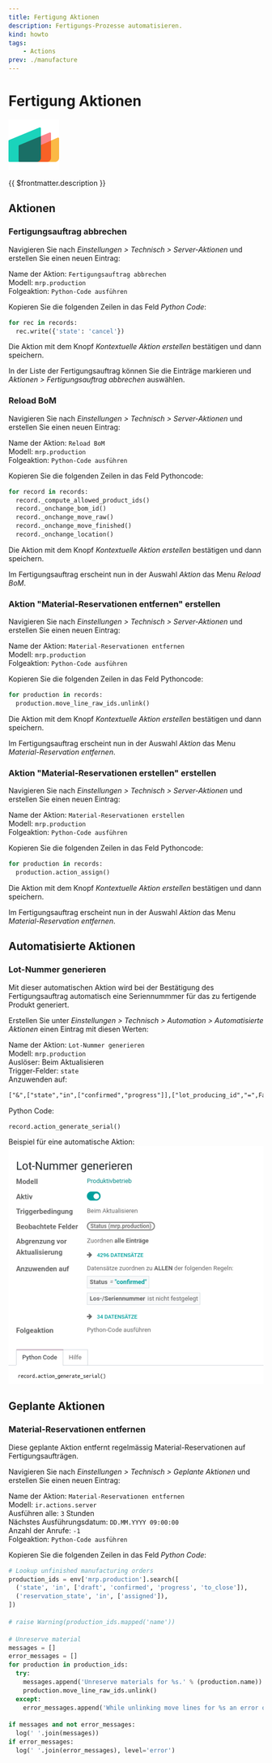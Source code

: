 ```yaml
---
title: Fertigung Aktionen
description: Fertigungs-Prozesse automatisieren.
kind: howto
tags:
    - Actions
prev: ./manufacture
---
```


# Fertigung Aktionen

![icons_odoo_mrp](attachments/icons_odoo_mrp.png)

{{ $frontmatter.description }}

## Aktionen

### Fertigungsauftrag abbrechen

Navigieren Sie nach _Einstellungen > Technisch > Server-Aktionen_ und erstellen Sie einen neuen Eintrag:

Name der Aktion: `Fertigungsauftrag abbrechen`\
Modell: `mrp.production`\
Folgeaktion: `Python-Code ausführen`

Kopieren Sie die folgenden Zeilen in das Feld _Python Code_:

```python
for rec in records:
  rec.write({'state': 'cancel'})
```

Die Aktion mit dem Knopf _Kontextuelle Aktion erstellen_ bestätigen und dann speichern.

In der Liste der Fertigungsauftrag können Sie die Einträge markieren und _Aktionen > Fertigungsauftrag abbrechen_ auswählen.

### Reload BoM

Navigieren Sie nach _Einstellungen > Technisch > Server-Aktionen_ und erstellen Sie einen neuen Eintrag:

Name der Aktion: `Reload BoM`\
Modell: `mrp.production`\
Folgeaktion: `Python-Code ausführen`

Kopieren Sie die folgenden Zeilen in das Feld Pythoncode:

```python
for record in records:
  record._compute_allowed_product_ids()
  record._onchange_bom_id()
  record._onchange_move_raw()
  record._onchange_move_finished()
  record._onchange_location()
```

Die Aktion mit dem Knopf _Kontextuelle Aktion erstellen_ bestätigen und dann speichern.

Im Fertigungsauftrag erscheint nun in der Auswahl _Aktion_ das Menu _Reload BoM_.

### Aktion "Material-Reservationen entfernen" erstellen

Navigieren Sie nach _Einstellungen > Technisch > Server-Aktionen_ und erstellen Sie einen neuen Eintrag:

Name der Aktion: `Material-Reservationen entfernen`\
Modell: `mrp.production`\
Folgeaktion: `Python-Code ausführen`

Kopieren Sie die folgenden Zeilen in das Feld Pythoncode:

```python
for production in records:
  production.move_line_raw_ids.unlink()
```

Die Aktion mit dem Knopf _Kontextuelle Aktion erstellen_ bestätigen und dann speichern.

Im Fertigungsauftrag erscheint nun in der Auswahl _Aktion_ das Menu _Material-Reservation entfernen_.

### Aktion "Material-Reservationen erstellen" erstellen

Navigieren Sie nach _Einstellungen > Technisch > Server-Aktionen_ und erstellen Sie einen neuen Eintrag:

Name der Aktion: `Material-Reservationen erstellen`\
Modell: `mrp.production`\
Folgeaktion: `Python-Code ausführen`

Kopieren Sie die folgenden Zeilen in das Feld Pythoncode:

```python
for production in records:
  production.action_assign()
```

Die Aktion mit dem Knopf _Kontextuelle Aktion erstellen_ bestätigen und dann speichern.

Im Fertigungsauftrag erscheint nun in der Auswahl _Aktion_ das Menu _Material-Reservation entfernen_.

## Automatisierte Aktionen

### Lot-Nummer generieren

Mit dieser automatischen Aktion wird bei der Bestätigung des Fertigungsauftrag automatisch eine Seriennummmer für das zu fertigende Produkt generiert.

Erstellen Sie unter _Einstellungen > Technisch > Automation > Automatisierte Aktionen_ einen Eintrag mit diesen Werten:

Name der Aktion: `Lot-Nummer generieren`\
Modell: `mrp.production`\
Auslöser: Beim Aktualisieren\
Trigger-Felder: `state`\
Anzuwenden auf:

```txt
["&",["state","in",["confirmed","progress"]],["lot_producing_id","=",False]]
```

Python Code:

```python
record.action_generate_serial()
```

Beispiel für eine automatische Aktion:
![](attachments/Fertigung%20Aktionen%20Lot-Nummer%20generieren.png)

## Geplante Aktionen

### Material-Reservationen entfernen

Diese geplante Aktion entfernt regelmässig Material-Reservationen auf Fertigungsaufträgen.

Navigieren Sie nach _Einstellungen > Technisch > Geplante Aktionen_ und erstellen Sie einen neuen Eintrag:

Name der Aktion: `Material-Reservationen entfernen`\
Modell: `ir.actions.server`\
Ausführen alle: `3` Stunden\
Nächstes Ausführungsdatum: `DD.MM.YYYY 09:00:00`\
Anzahl der Anrufe: `-1`\
Folgeaktion: `Python-Code ausführen`

Kopieren Sie die folgenden Zeilen in das Feld _Python Code_:

```python
# Lookup unfinished manufacturing orders
production_ids = env['mrp.production'].search([
  ('state', 'in', ['draft', 'confirmed', 'progress', 'to_close']),
  ('reservation_state', 'in', ['assigned']),
])

# raise Warning(production_ids.mapped('name'))

# Unreserve material
messages = []
error_messages = []
for production in production_ids:
  try:
    messages.append('Unreserve materials for %s.' % (production.name))
    production.move_line_raw_ids.unlink()
  except:
    error_messages.append('While unlinking move lines for %s an error occured.' % (production.name))

if messages and not error_messages:
  log(' '.join(messages))
if error_messages:
  log(' '.join(error_messages), level='error')
```
